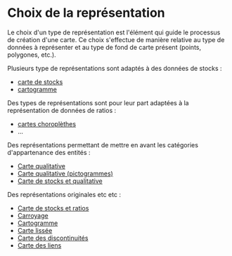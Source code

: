 # Choix de la représentation

Le choix d'un type de représentation est l'élément qui guide le processus de création d'une carte. Ce choix s'effectue de manière relative au type de données à représenter et au type de fond de carte présent (points, polygones, etc.).

Plusieurs type de représentations sont adaptés à des données de stocks :
* [carte de stocks](./carto/propsmbol_fr.html)
* [cartogramme](./carto/cartogram_fr.html)

Des types de représentations sont pour leur part adaptées à la représentation de données de ratios :
* [cartes choroplèthes](./carto/choro_fr.html)
* ...

Des représentations permettant de mettre en avant les catégories d'appartenance des entités : 
* [Carte qualitative](./carto/typo_fr.html)
* [Carte qualitative (pictogrammes)](./carto/typosymbol_fr.html)
* [Carte de stocks et qualitative](./carto/propsmboltypo_fr.html)

Des représentations originales etc etc :
* [Carte de stocks et ratios](./carto/propsmbolchoro_fr.html)
* [Carroyage](./carto/grid_fr.html)
* [Cartogramme](./carto/cartogram_fr.html)
* [Carte lissée](./carto/smooth_fr.html)
* [Carte des discontinuités](./carto/discont_fr.html)
* [Carte des liens](./carto/links_fr.html)


